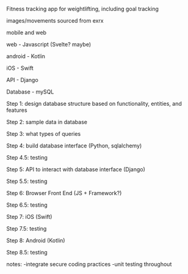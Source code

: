 Fitness tracking app for weightlifting, including goal tracking

images/movements sourced from exrx

mobile and web

web - Javascript (Svelte? maybe)

android - Kotlin

iOS - Swift

API - Django

Database - mySQL

Step 1: design database structure based on functionality, entities, and features

Step 2: sample data in database

Step 3: what types of queries

Step 4: build database interface (Python, sqlalchemy)

Step 4.5: testing

Step 5: API to interact with database interface (Django)

Step 5.5: testing

Step 6: Browser Front End (JS + Framework?)

Step 6.5: testing

Step 7: iOS (Swift)

Step 7.5: testing

Step 8: Android (Kotlin)

Step 8.5: testing

notes:
-integrate secure coding practices
-unit testing throughout
